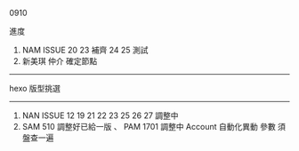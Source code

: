 0910

進度

1. NAM ISSUE 20 23 補齊 24 25 測試
2. 新美琪 仲介 確定節點

---

hexo 版型挑選

---

1. NAN ISSUE 12 19 21 22 23 25 26 27 調整中
2. SAM 510 調整好已給一版 、 PAM 1701 調整中 Account 自動化異動 參數 須盤查一遍
